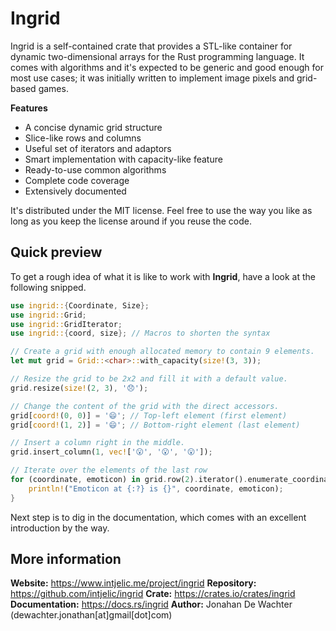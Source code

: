 # Ingrid

Ingrid is a self-contained crate that provides a STL-like container for dynamic two-dimensional arrays for the Rust programming language. It comes with
algorithms and it's expected to be generic and good enough for most use cases;
it was initially written to implement image pixels and grid-based games.

**Features**

- A concise dynamic grid structure
- Slice-like rows and columns
- Useful set of iterators and adaptors
- Smart implementation with capacity-like feature
- Ready-to-use common algorithms
- Complete code coverage
- Extensively documented

It's distributed under the MIT license. Feel free to use the way you like as
long as you keep the license around if you reuse the code.

## Quick preview

To get a rough idea of what it is like to work with **Ingrid**, have a look at
the following snipped.

```rust
use ingrid::{Coordinate, Size};
use ingrid::Grid;
use ingrid::GridIterator;
use ingrid::{coord, size}; // Macros to shorten the syntax

// Create a grid with enough allocated memory to contain 9 elements.
let mut grid = Grid::<char>::with_capacity(size!(3, 3));

// Resize the grid to be 2x2 and fill it with a default value.
grid.resize(size!(2, 3), '😞');

// Change the content of the grid with the direct accessors.
grid[coord!(0, 0)] = '😄'; // Top-left element (first element)
grid[coord!(1, 2)] = '😄'; // Bottom-right element (last element)

// Insert a column right in the middle.
grid.insert_column(1, vec!['😮', '😮', '😮']);

// Iterate over the elements of the last row
for (coordinate, emoticon) in grid.row(2).iterator().enumerate_coordinate() {
    println!("Emoticon at {:?} is {}", coordinate, emoticon);
}
```

Next step is to dig in the documentation, which comes with an excellent
introduction by the way.

## More information

**Website:** https://www.intjelic.me/project/ingrid
**Repository:** https://github.com/intjelic/ingrid
**Crate:** https://crates.io/crates/ingrid
**Documentation:** https://docs.rs/ingrid
**Author:** Jonahan De Wachter (dewachter.jonathan[at]gmail[dot]com)